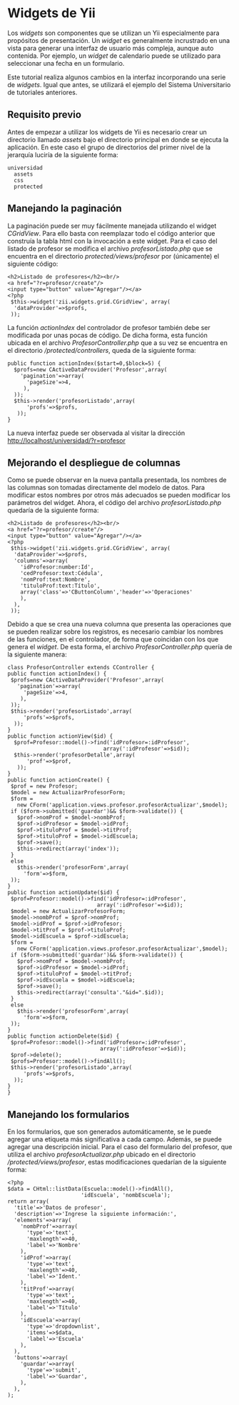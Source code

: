 Widgets de Yii
==============

Los *widgets* son componentes que se utilizan un Yii especialmente para propósitos de presentación. Un *widget* es generalmente incrustrado en una vista para generar una interfaz de usuario más compleja, aunque auto contenida. Por ejemplo, un *widget* de calendario puede se utilizado para seleccionar una fecha en un formulario.

Este tutorial realiza algunos cambios en la interfaz incorporando una serie de *widgets*. Igual que antes, se utilizará el ejemplo del Sistema Universitario de tutoriales anteriores.

Requisito previo
----------------

Antes de empezar a utilizar los widgets de Yii es necesario crear un directorio llamado *assets* bajo el directorio principal en donde se ejecuta la aplicación. En este caso el grupo de directorios del primer nivel de la jerarquía luciría de la siguiente forma:

    universidad
      assets
      css
      protected

Manejando la paginación
-----------------------

La paginación puede ser muy fácilmente manejada utilizando el widget *CGridView*. Para ello basta con reemplazar todo el código anterior que construía la tabla html con la invocación a este widget. Para el caso del listado de profesor se modifica el archivo *profesorListado.php* que se encuentra en el directorio *protected/views/profesor* por (únicamente) el siguiente código:

    <h2>Listado de profesores</h2><br/>
    <a href="?r=profesor/create"/>
    <input type="button" value="Agregar"/></a>
    <?php
     $this->widget('zii.widgets.grid.CGridView', array(
      'dataProvider'=>$profs,
     ));

La función *actionIndex* del controlador de profesor también debe ser modificada por unas pocas de código. De dicha forma, esta función ubicada en el archivo *ProfesorController.php* que a su vez se encuentra en el directorio */protected/controllers*, queda de la siguiente forma:

    public function actionIndex($start=0,$block=5) {
      $profs=new CActiveDataProvider('Profesor',array(
        'pagination'=>array(
          'pageSize'=>4,
         ),
      ));
      $this->render('profesorListado',array(
          'profs'=>$profs,
       ));
    }

La nueva interfaz puede ser observada al visitar la dirección [http://localhost/universidad/?r=profesor](http://localhost/universidad/?r=profesor)

Mejorando el despliegue de columnas
-----------------------------------

Como se puede observar en la nueva pantalla presentada, los nombres de las columnas son tomadas directamente del modelo de datos. Para modificar estos nombres por otros más adecuados se pueden modificar los parámetros del widget. Ahora, el código del archivo *profesorListado.php* quedaría de la siguiente forma:

    <h2>Listado de profesores</h2><br/>
    <a href="?r=profesor/create"/>
    <input type="button" value="Agregar"/></a>
    <?php
     $this->widget('zii.widgets.grid.CGridView', array(
      'dataProvider'=>$profs,
      'columns'=>array(
        'idProfesor:number:Id',
        'cedProfesor:text:Cédula',
        'nomProf:text:Nombre',
        'tituloProf:text:Título',
        array('class'=>'CButtonColumn','header'=>'Operaciones'
        ),
      ),
     ));

Debido a que se crea una nueva columna que presenta las operaciones que se pueden realizar sobre los registros, es necesario cambiar los nombres de las funciones, en el controlador, de forma que coincidan con los que genera el *widget*. De esta forma, el archivo *ProfesorController.php* quería de la siguiente manera:

    class ProfesorController extends CController {
    public function actionIndex() {
     $profs=new CActiveDataProvider('Profesor',array(
       'pagination'=>array(
         'pageSize'=>4,
        ),
     ));
     $this->render('profesorListado',array(
         'profs'=>$profs,
      ));
    }
    public function actionView($id) {
      $prof=Profesor::model()->find('idProfesor=:idProfesor',
                                  array(':idProfesor'=>$id));
      $this->render('profesorDetalle',array(
          'prof'=>$prof,
       ));
    }
    public function actionCreate() {
     $prof = new Profesor;
     $model = new ActualizarProfesorForm;
     $form =
       new CForm('application.views.profesor.profesorActualizar',$model);
     if ($form->submitted('guardar')&& $form->validate()) {
       $prof->nomProf = $model->nombProf;
       $prof->idProfesor = $model->idProf;
       $prof->tituloProf = $model->titProf;
       $prof->tituloProf = $model->idEscuela;
       $prof->save();
       $this->redirect(array('index'));
     }
     else
       $this->render('profesorForm',array(
         'form'=>$form,
     ));
    }
    public function actionUpdate($id) {
     $prof=Profesor::model()->find('idProfesor=:idProfesor',
                                array(':idProfesor'=>$id));
     $model = new ActualizarProfesorForm;
     $model->nombProf = $prof->nomProf;
     $model->idProf = $prof->idProfesor;
     $model->titProf = $prof->tituloProf;
     $model->idEscuela = $prof->idEscuela;
     $form =
       new CForm('application.views.profesor.profesorActualizar',$model);
     if ($form->submitted('guardar')&& $form->validate()) {
       $prof->nomProf = $model->nombProf;
       $prof->idProfesor = $model->idProf;
       $prof->tituloProf = $model->titProf;
       $prof->idEscuela = $model->idEscuela;
       $prof->save();
       $this->redirect(array('consulta'."&id=".$id));
     }
     else
       $this->render('profesorForm',array(
         'form'=>$form,
     ));
    } 
    public function actionDelete($id) {
     $prof=Profesor::model()->find('idProfesor=:idProfesor',
                                 array(':idProfesor'=>$id));
     $prof->delete();
     $profs=Profesor::model()->findAll();
     $this->render('profesorListado',array(
         'profs'=>$profs,
      ));
    }
    }

Manejando los formularios
-------------------------

En los formularios, que son generados automáticamente, se le puede agregar una etiqueta más significativa a cada campo. Además, se puede agregar una descripción inicial. Para el caso del formulario del profesor, que utiliza el archivo *profesorActualizar.php* ubicado en el directorio */protected/views/profesor*, estas modificaciones quedarían de la siguiente forma:

    <?php
    $data = CHtml::listData(Escuela::model()->findAll(),
                           'idEscuela', 'nombEscuela');
    return array(
      'title'=>'Datos de profesor',
      'description'=>'Ingrese la siguiente información:',
      'elements'=>array(
        'nombProf'=>array(
          'type'=>'text',
          'maxlength'=>40,
          'label'=>'Nombre'
        ),
        'idProf'=>array(
          'type'=>'text',
          'maxlength'=>40,
          'label'=>'Ident.'
        ),
        'titProf'=>array(
          'type'=>'text',
          'maxlength'=>40,
          'label'=>'Título'
        ),
        'idEscuela'=>array(
          'type'=>'dropdownlist',
          'items'=>$data,
          'label'=>'Escuela'
        ),
      ),
      'buttons'=>array(
        'guardar'=>array(
          'type'=>'submit',
          'label'=>'Guardar',
        ),
      ),
    );
